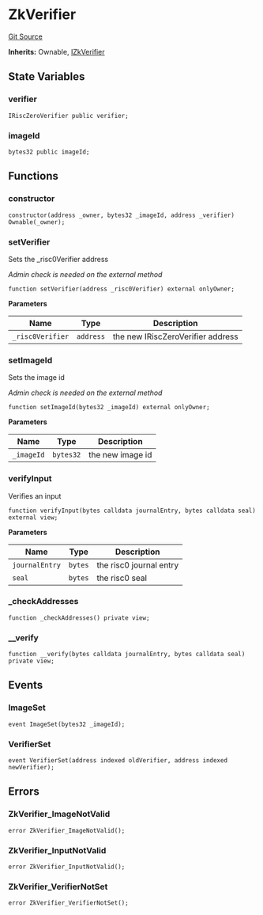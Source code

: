 # ZkVerifier
[Git Source](https://github.com/malda-protocol/malda-lending/blob/076616677457911e7c8925ff7d5fe2dec2ca1497/src\verifier\ZkVerifier.sol)

**Inherits:**
Ownable, [IZkVerifier](/src\verifier\ZkVerifier.sol\interface.IZkVerifier.md)


## State Variables
### verifier

```solidity
IRiscZeroVerifier public verifier;
```


### imageId

```solidity
bytes32 public imageId;
```


## Functions
### constructor


```solidity
constructor(address _owner, bytes32 _imageId, address _verifier) Ownable(_owner);
```

### setVerifier

Sets the _risc0Verifier address

*Admin check is needed on the external method*


```solidity
function setVerifier(address _risc0Verifier) external onlyOwner;
```
**Parameters**

|Name|Type|Description|
|----|----|-----------|
|`_risc0Verifier`|`address`|the new IRiscZeroVerifier address|


### setImageId

Sets the image id

*Admin check is needed on the external method*


```solidity
function setImageId(bytes32 _imageId) external onlyOwner;
```
**Parameters**

|Name|Type|Description|
|----|----|-----------|
|`_imageId`|`bytes32`|the new image id|


### verifyInput

Verifies an input


```solidity
function verifyInput(bytes calldata journalEntry, bytes calldata seal) external view;
```
**Parameters**

|Name|Type|Description|
|----|----|-----------|
|`journalEntry`|`bytes`|the risc0 journal entry|
|`seal`|`bytes`|the risc0 seal|


### _checkAddresses


```solidity
function _checkAddresses() private view;
```

### __verify


```solidity
function __verify(bytes calldata journalEntry, bytes calldata seal) private view;
```

## Events
### ImageSet

```solidity
event ImageSet(bytes32 _imageId);
```

### VerifierSet

```solidity
event VerifierSet(address indexed oldVerifier, address indexed newVerifier);
```

## Errors
### ZkVerifier_ImageNotValid

```solidity
error ZkVerifier_ImageNotValid();
```

### ZkVerifier_InputNotValid

```solidity
error ZkVerifier_InputNotValid();
```

### ZkVerifier_VerifierNotSet

```solidity
error ZkVerifier_VerifierNotSet();
```

